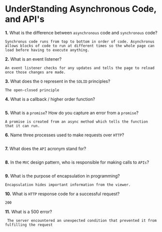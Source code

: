 # UnderStanding Asynchronous Code, and API's

**1.** What is the difference between `asynchronous` code and `synchronous` code?
<!-- enter you answer in the space below -->
```
Synchronus code runs from top to bottom in order of code. Asynchronus allows blocks of code to run at different times so the whole page can load before having to execute anything.
```
**2.** What is an event listener?
<!-- enter you answer in the space below -->
```
An event listener checks for any updates and tells the page to reload once those changes are made.
```
**3.** What does the `O` represent in the `SOLID` principles?
<!-- enter you answer in the space below -->
```
The open-closed principle
```
**4.** What is a callback / higher order function?
<!-- enter you answer in the space below -->
```

```
**5.** What is a `promise`? How do you capture an error from a `promise`?
<!-- enter you answer in the space below -->
```
A promise is created from an async method which tells the function that it can run. 
```
**6.** Name three processes used to make requests over `HTTP`?
<!-- enter you answer in the space below -->
```

```
**7.** What does the `API` acronym stand for?
<!-- enter you answer in the space below -->
```

```
**8.** In the `MVC` design pattern, who is responsible for making calls to `APIs`?
<!-- enter you answer in the space below -->
```

```
**9.** What is the purpose of encapsulation in programming?
<!-- enter you answer in the space below -->
```
Encapsulation hides important information from the viewer.
```
**10.** What is `HTTP` response code for a successful request?
<!-- enter you answer in the space below -->
```
200
```
**11.** What is a 500 error?
<!-- enter you answer in the space below -->
```
 The server encountered an unexpected condition that prevented it from fulfilling the request
```